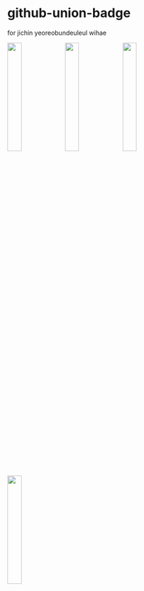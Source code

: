 # github-union-badge
for jichin yeoreobundeuleul wihae

<img src="https://github-union-badge.vercel.app/api/v1?unionname=soongsil&username=Jadest&desc=a5sdasd" width="25%"/>
<img src="https://github-union-badge.vercel.app/api/v1?unionname=sungkyunkwan&username=Jadest&desc=asdasd" width="25%"/>
<img src="https://github-union-badge.vercel.app/api/v1?unionname=korea&username=Jadest&desc=asdasd" width="25%"/>
<img src="https://github-union-badge.vercel.app/api/v1?unionname=hanyang&username=Jadest&desc=asdasd" width="25%"/>
